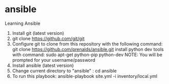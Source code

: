 # ansible
Learning Ansible

1) Install git (latest version)
2) git clone https://github.com/git/git
3) Configure git to clone from this repository with the following command:
  git clone https://github.com/prenalds/ansible.git
  install python dev tools with command: sudo apt-get python-pip python-dev
NOTE: You will be prompted for your username/password
3) Install ansible (latest version)
4) Change current directory to "ansible" : cd ansible
5) To run this playbook:  ansible-playbook site.yml -i inventory/local.yml

